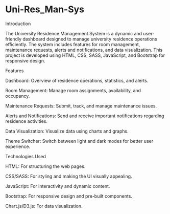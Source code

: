# Uni-Res_Man-Sys

Introduction

The University Residence Management System is a dynamic and user-friendly dashboard designed to manage university residence operations efficiently. The system includes features for room management, maintenance requests, alerts and notifications, and data visualization. This project is developed using HTML, CSS, SASS, JavaScript, and Bootstrap for responsive design.

Features

Dashboard: Overview of residence operations, statistics, and alerts.

Room Management: Manage room assignments, availability, and occupancy.

Maintenance Requests: Submit, track, and manage maintenance issues.

Alerts and Notifications: Send and receive important notifications regarding residence activities.

Data Visualization: Visualize data using charts and graphs. 

Theme Switcher: Switch between light and dark modes for better user experience.

Technologies Used

HTML: For structuring the web pages.

CSS/SASS: For styling and making the UI visually appealing.

JavaScript: For interactivity and dynamic content.

Bootstrap: For responsive design and pre-built components.

Chart.js/D3.js: For data visualization.

